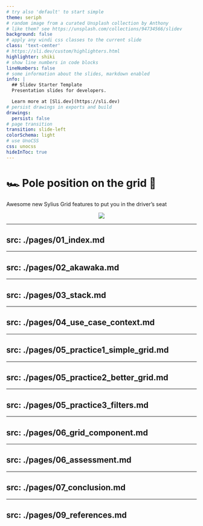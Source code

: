 ```yaml
---
# try also 'default' to start simple
theme: seriph
# random image from a curated Unsplash collection by Anthony
# like them? see https://unsplash.com/collections/94734566/slidev
background: false
# apply any windi css classes to the current slide
class: 'text-center'
# https://sli.dev/custom/highlighters.html
highlighter: shiki
# show line numbers in code blocks
lineNumbers: false
# some information about the slides, markdown enabled
info: |
  ## Slidev Starter Template
  Presentation slides for developers.

  Learn more at [Sli.dev](https://sli.dev)
# persist drawings in exports and build
drawings:
  persist: false
# page transition
transition: slide-left
colorSchema: light
# use UnoCSS
css: unocss
hideInToc: true
---
```


# 🏎️ Pole position on the grid 🏁


Awesome new Sylius Grid features to put you in the driver’s seat

<div align="center">
<img class="w-75" align="center" src="https://sylius.com/wp-content/uploads/2021/03/sylius-logo_sylius-logo-light-1024x422.jpg">
</div>

<!--
Fasten your seatbelts !
-->

---
src: ./pages/01_index.md
---

---
src: ./pages/02_akawaka.md
---

---
src: ./pages/03_stack.md
---

---
src: ./pages/04_use_case_context.md
---

---
src: ./pages/05_practice1_simple_grid.md
---

---
src: ./pages/05_practice2_better_grid.md
---

---
src: ./pages/05_practice3_filters.md
---

---
src: ./pages/06_grid_component.md
---

---
src: ./pages/06_assessment.md
---

---
src: ./pages/07_conclusion.md
---

---
src: ./pages/09_references.md
---
